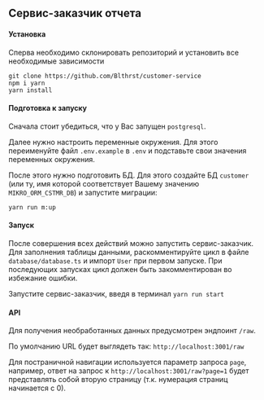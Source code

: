 ## Сервис-заказчик отчета

#### Установка

Сперва необходимо склонировать репозиторий и установить все необходимые зависимости

    git clone https://github.com/Blthrst/customer-service
    npm i yarn 
    yarn install

#### Подготовка к запуску

Сначала стоит убедиться, что у Вас запущен `postgresql`.

Далее нужно настроить переменные окружения. Для этого переименуйте файл `.env.example` в `.env` и подставьте свои значения переменных окружения. 

После этого нужно подготовить БД. Для этого создайте БД `customer` (или ту, имя которой соответствует Вашему значению `MIKRO_ORM_CSTMR_DB`) и запустите миграции:
    
    yarn run m:up

#### Запуск

После совершения всех действий можно запустить сервис-заказчик. Для заполнения таблицы данными, раскомментируйте цикл в файле `database/database.ts` и импорт `User` при первом запуске. При последующих запусках цикл должен быть закомментирован во избежание ошибки. 

Запустите сервис-заказчик, введя в терминал `yarn run start`

#### API

Для получения необработанных данных предусмотрен эндпоинт `/raw`.

По умолчанию URL будет выглядеть так: `http://localhost:3001/raw`

Для постраничной навигации используется параметр запроса `page`, например, ответ на запрос к `http://localhost:3001/raw?page=1` будет представлять собой вторую страницу (т.к. нумерация страниц начинается с 0).